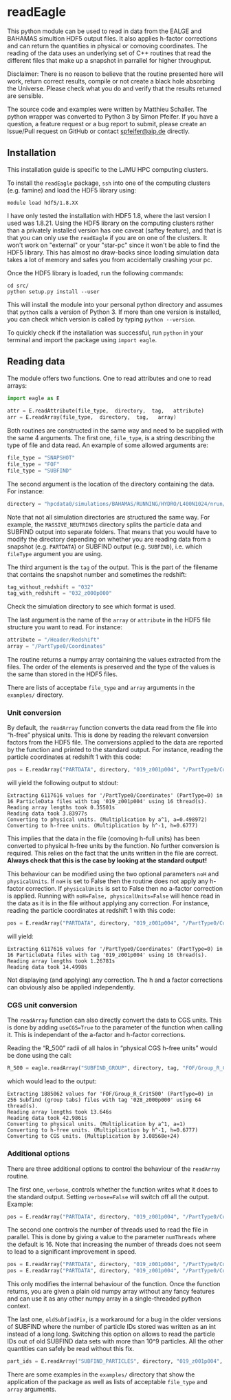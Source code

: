 # readEagle

This python module can be used to read in data from the EALGE and BAHAMAS simultion HDF5 output files. It also applies h-factor corrections and can return the quantities in physical or comoving coordinates. The reading of the data uses an underlying set of C++ routines that read the different files that make up a snapshot in parrallel for higher throughput.

Disclaimer: There is no reason to believe that the routine presented here will work, return correct results, compile or not create a black hole absorbing the Universe. Please check what you do and verify that the results returned are sensible.

The source code and examples were written by Matthieu Schaller. The python wrapper was converted to Python 3 by Simon Pfeifer. If you have a question, a feature request or a bug report to submit, please create an Issue/Pull request on GitHub or contact spfeifer@aip.de directly.

## Installation

This installation guide is specific to the LJMU HPC computing clusters.

To install the `readEagle` package, `ssh` into one of the computing clusters (e.g. famine) and load the HDF5 library using:

```
module load hdf5/1.8.XX
```

I have only tested the installation with HDF5 1.8, where the last version I used was 1.8.21. Using the HDF5 library on the computing clusters rather than a privately installed version has one caveat (saftey feature), and that is that you can only use the `readEagle` if you are on one of the clusters. It won't work on "external" or your "star-pc" since it won't be able to find the HDF5 library. This has almost no draw-backs since loading simulation data takes a lot of memory and safes you from accidentally crashing your pc.

Once the HDF5 library is loaded, run the following commands:
```
cd src/
python setup.py install --user
```

This will install the module into your personal python directory and assumes that `python` calls a version of Python 3. If more than one version is installed, you can check which version is called by typing `python --version`.

To quickly check if the installation was successful, run `python` in your terminal and import the package using `import eagle`.

## Reading data

The module offers two functions. One to read attributes and one to read arrays:

```python
import eagle as E
 
attr = E.readAttribute(file_type,  directory,  tag,   attribute)
arr = E.readArray(file_type,  directory,  tag,   array)
```

Both routines are constructed in the same way and need to be supplied with the same 4 arguments. The first one, `file_type`, is a string describing the type of file and data read. An example of some allowed arguments are:
```python
file_type = "SNAPSHOT"
file_type = "FOF"
file_type = "SUBFIND"
```

The second argument is the location of the directory containing the data. For instance:
```python
directory = "hpcdata0/simulations/BAHAMAS/RUNNING/HYDRO/L400N1024/nrun/run_m0.00025/data/"
```
Note that not all simulation directories are structured the same way. For example, the `MASSIVE_NEUTRINOS` directory splits the particle data and SUBFIND output into separate folders. That means that you would have to modify the directory depending on whether you are reading data from a snapshot (e.g. `PARTDATA`) or SUBFIND output (e.g. `SUBFIND`), i.e. which `fileType` argument you are using.

The third argument is the `tag` of the output. This is the part of the filename that contains the snapshot number and sometimes the redshift:
```python
tag_without_redshift = "032"
tag_with_redshift = "032_z000p000"
```
Check the simulation directory to see which format is used.


The last argument is the name of the `array` or `attribute` in the HDF5 file structure you want to read. For instance:

```python
attribute = "/Header/Redshift"
array = "/PartType0/Coordinates"
```

The routine returns a numpy array containing the values extracted from the files. The order of the elements is preserved and the type of the values is the same than stored in the HDF5 files. 

There are lists of acceptabe `file_type` and `array` arguments in the `examples/` directory.

### Unit conversion

By default, the `readArray` function converts the data read from the file into “h-free” physical units. This is done by reading the relevant conversion factors from the HDF5 file. The conversions applied to the data are reported by the function and printed to the standard output. For instance, reading the particle coordinates at redshift 1 with this code:
```python
pos = E.readArray("PARTDATA", directory, "019_z001p004", "/PartType0/Coordinates")
```
will yield the following output to stdout:
```
Extracting 6117616 values for '/PartType0/Coordinates' (PartType=0) in 16 ParticleData files with tag '019_z001p004' using 16 thread(s).
Reading array lengths took 0.35501s
Reading data took 3.83977s
Converting to physical units. (Multiplication by a^1, a=0.498972)
Converting to h-free units. (Multiplication by h^-1, h=0.6777)
```

This implies that the data in the file (comoving h-full units) has been converted to physical h-free units by the function. No further conversion is required. This relies on the fact that the units written in the file are correct. **Always check that this is the case by looking at the standard output!**

This behaviour can be modified using the two optional parameters `noH` and `physicalUnits`. If `noH` is set to False then the routine does not apply any h-factor correction. If `physicalUnits` is set to False then no a-factor correction is applied. Running with `noH=False, physicalUnits=False` will hence read in the data as it is in the file without applying any correction. For instance, reading the particle coordinates at redshift 1 with this code:
```python
pos = E.readArray("PARTDATA", directory, "019_z001p004", "/PartType0/Coordinates", noH=False, physicalUnits=False)
```
will yield:
```
Extracting 6117616 values for '/PartType0/Coordinates' (PartType=0) in 16 ParticleData files with tag '019_z001p004' using 16 thread(s).
Reading array lengths took 1.26781s
Reading data took 14.4998s
```
Not displaying (and applying) any correction. The h and a factor corrections can obviously also be applied independently.

### CGS unit conversion

The `readArray` function can also directly convert the data to CGS units. This is done by adding `useCGS=True` to the parameter of the function when calling it. This is independant of the a-factor and h-factor corrections.

Reading the “R_500” radii of all halos in “physical CGS h-free units” would be done using the call:
```python
R_500 = eagle.readArray("SUBFIND_GROUP", directory, tag, "FOF/Group_R_Crit500", useCGS=True)
```
which would lead to the output:
```
Extracting 1885062 values for 'FOF/Group_R_Crit500' (PartType=0) in 256 Subfind (group tabs) files with tag '028_z000p000' using 64 thread(s).
Reading array lengths took 13.646s
Reading data took 42.9861s
Converting to physical units. (Multiplication by a^1, a=1)
Converting to h-free units. (Multiplication by h^-1, h=0.6777)
Converting to CGS units. (Multiplication by 3.08568e+24)
```

### Additional options

There are three additional options to control the behaviour of the `readArray` routine.

The first one, `verbose`, controls whether the function writes what it does to the standard output. Setting `verbose=False` will switch off all the output. Example:
```python
pos = E.readArray("PARTDATA", directory, "019_z001p004", "/PartType0/Coordinates", verbose=False)
```

The second one controls the number of threads used to read the file in parallel. This is done by giving a value to the parameter `numThreads` where the default is 16. Note that increasing the number of threads does not seem to lead to a significant improvement in speed.
```python
pos = E.readArray("PARTDATA", directory, "019_z001p004", "/PartType0/Coordinates") # Read the data using 16 threads
pos = E.readArray("PARTDATA", directory, "019_z001p004", "/PartType0/Coordinates", numThreads=32) # Read the data using 32 threads
```
This only modifies the internal behaviour of the function. Once the function returns, you are given a plain old numpy array without any fancy features and can use it as any other numpy array in a single-threaded python context.

The last one, `oldSubfindFix`, is a workaround for a bug in the older versions of SUBFIND where the number of particle IDs stored was written as an int instead of a long long. Switching this option on allows to read the particle IDs out of old SUBFIND data sets with more than 10^9 particles. All the other quantities can safely be read without this fix.
```python
part_ids = E.readArray("SUBFIND_PARTICLES", directory, "019_z001p004", "IDs/ParticleID", oldSubfindFix=True)
```

There are some examples in the `examples/` directory that show the application of the package as well as lists of acceptable `file_type` and `array` arguments.
